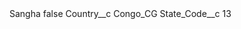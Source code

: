 <?xml version="1.0" encoding="UTF-8"?>
<CustomMetadata xmlns="http://soap.sforce.com/2006/04/metadata" xmlns:xsi="http://www.w3.org/2001/XMLSchema-instance" xmlns:xsd="http://www.w3.org/2001/XMLSchema">
    <label>Sangha</label>
    <protected>false</protected>
    <values>
        <field>Country__c</field>
        <value xsi:type="xsd:string">Congo_CG</value>
    </values>
    <values>
        <field>State_Code__c</field>
        <value xsi:type="xsd:string">13</value>
    </values>
</CustomMetadata>
